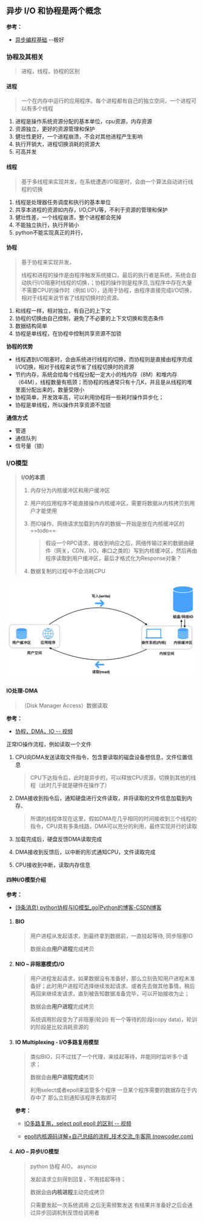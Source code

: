## 异步 I/O 和协程是两个概念

**参考：**

- [异步编程基础](https://python-gino.org/docs/zh/1.1b2/explanation/async.html) --极好



### 协程及其相关

> 进程，线程，协程的区别

#### 进程

> 一个在内存中运行的应用程序。每个进程都有自己的独立空间，一个进程可以有多个线程

1. 进程是操作系统资源分配的基本单位，cpu资源，内存资源
2. 资源独立，更好的资源管理和保护
3. 健壮性更好，一个进程崩溃，不会对其他进程产生影响
4. 执行开销大，进程切换消耗的资源大
5. 可高并发

#### **线程**

> 基于多线程来实现并发，在系统遭遇I/O阻塞时，会由一个算法自动进行线程的切换

1. 线程是处理器任务调度和执行的基本单位
2. 共享本进程的资源如内存，I/O,CPU等，不利于资源的管理和保护
3. 健壮性差，一个线程崩溃，整个进程都会死掉
4. 不能独立执行，执行开销小
5. python不能实现真正的并行，

#### 协程

> 基于协程来实现并发，
>
> 线程和进程的操作是由程序触发系统接口，最后的执行者是系统，系统会自动执行I/O阻塞时线程的切换，；协程的操作则是程序员,当程序中存在大量不需要CPU的操作时（例如 I/O），适用于协程，由程序直接完成I/O切换，相对于线程来说节省了线程切换时的资源。

1. 和线程一样，相对独立，有自己的上下文
2. 协程的切换由自己控制，避免了不必要的上下文切换和竞态条件
3. 数据结构简单
4. 协程是单线程，在协程中控制共享资源不加锁

**协程的优势**

- 线程遇到I/O阻塞时，会由系统进行线程的切换，而协程则是直接由程序完成I/O切换，相对于线程来说节省了线程切换时的资源
- 节约内存，系统会给每个线程分配一定大小的栈内存（8M）和堆内存（64M），线程数量有瓶颈；而协程的栈通常只有十几K，并且是从线程的堆里面分配出来的，数量受限小
- 协程简单，开发效率高，可以利用协程将一些耗时操作异步化；
- 协程是单线程，所以操作共享资源不加锁



**通信方式**

- 管道
- 通信队列
- 信号量（锁）



### I/O模型

> **I/O的本质**
>
> 1. 内存分为内核缓冲区和用户缓冲区
>
> 2. 用户的应用程序不能直接操作内核缓冲区，需要将数据从内核拷贝到用户才能使用
>
> 3. 而IO操作、网络请求加载到内存的数据一开始是放在内核缓冲区的  ==todo==
>
>    > 假设一个RPC请求，接收到响应之后，网络传输过来的数据由硬件（网关，CDN，I/O，串口之类的）写到内核缓冲区，然后再由程序读取到用户缓冲区，最后才格式化为Response对象？
>
> 4. 数据复制的过程中不会消耗CPU

<img src="../../resource/4da758162b7547b8b4219d431f58c800.png" alt="image-20200325231658991" style="zoom:50%;" />



#### IO处理-DMA

> （Disk Manager Access）数据读取

**参考：**

- [协程，DMA，IO -- 视频](https://www.bilibili.com/video/BV1S4411Z7M2?spm_id_from=333.880.my_history.page.click) 



正常IO操作流程，例如读取一个文件

1. CPU向DMA发送读取文件指令，包含要读取的磁盘设备想信息，文件位置信息

   > CPU下达指令后，此时是异步的，可以释放CPU资源，切换到其他的线程（此时几乎就是硬件在操作了）

2. DMA接收到指令后，通知硬盘进行文件读取，并将读取的文件信息加载到内存、

   > 所谓的线程体现在这里，假如DMA在几乎相同的时间接收到三个线程的指令，CPU具有多条线路，DMA可以充分的利用，最终实现并行的读取

3. 加载完成后，硬盘反馈DMA读取完成

4. DMA接收到反馈后，以中断的形式通知CPU，文件读取完成

5. CPU接收到中断，读取内存信息



#### 四种I/O模型介绍

**参考：**

- [(9条消息) python协程与IO模型_go|Python的博客-CSDN博客](https://blog.csdn.net/qq_55752792/article/details/122630120) 

1. #### BIO

   > 用户进程从发起请求，到最终拿到数据前，一直挂起等待, 同步阻塞IO
   >
   > 数据会由**用户进程**完成拷贝

2. #### **NIO – 非阻塞模式I/O**

   > 用户进程发起请求，如果数据没有准备好，那么立刻告知用户进程未准备好；此时用户进程可选择继续发起请求、或者先去做其他事情，稍后再回来继续发请求，直到被告知数据准备完毕，可以开始接收为止； 
   >
   > 数据会由**用户进程**完成拷贝
   >
   > 系统调用阶段变为了非阻塞(轮训) 有一个等待的阶段(copy data)，轮训的阶段是比较消耗资源的

3. #### **IO Multiplexing - I/O多路复用模型**

   > 类似BIO，只不过找了一个代理，来挂起等待，并能同时监听多个请求； 
   >
   > 数据会由**用户进程完成**拷贝
   >
   > 利用select或者epoll来监管多个程序 一旦某个程序需要的数据存在于内存中了 那么立刻通知该程序去取即可

   **参考：**

   - [IO多路复用，select poll epoll 的区别 -- 视频](https://www.bilibili.com/video/BV1qJ411w7du?spm_id_from=333.880.my_history.page.click) 

   - [epoll内核源码详解+自己总结的流程_技术交流_牛客网 (nowcoder.com)](https://www.nowcoder.com/discuss/26226) 

4. #### **AIO – 异步I/O模型**

   > python 协程 AIO， asyncio
   >
   > 发起请求立刻得到回复，不用挂起等待； 
   >
   > 数据会由**内核进程**主动完成拷贝
   >
   > 只需要发起一次系统调用 之后无需频繁发送 有结果并准备好之后会通过异步回调机制反馈给调用者

